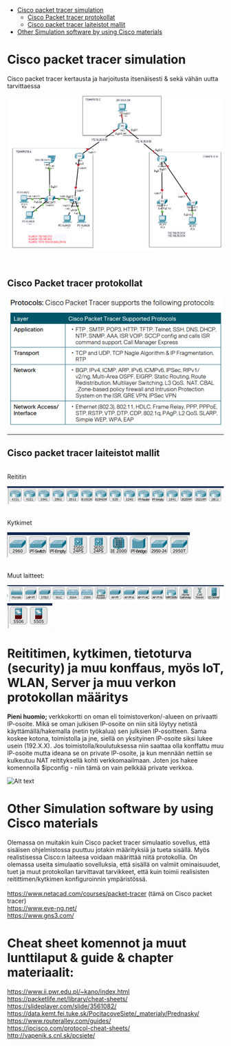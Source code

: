 - [Cisco packet tracer simulation](#Cisco-packet-tracer-simulation)
  * [Cisco Packet tracer protokollat](#cisco-packet-tracer-protokollat)
  * [Cisco packet tracer laiteistot mallit](#cisco-packet-tracer-laiteistot-mallit)
 - [Other Simulation software by using Cisco materials](#Other-Simulation-software-by-using-Cisco-materials)

# Cisco packet tracer simulation
Cisco packet tracer kertausta ja harjoitusta itsenäisesti & sekä vähän uutta tarvittaessa <br>

![Alt text](kuvat/CiscoPacketTracer-1.PNG?raw=true "None")

<br>

## Cisco Packet tracer protokollat

![Alt text](kuvat/CPT-protocols.PNG?raw=true "None")

<hr>

## Cisco packet tracer laiteistot mallit
<br>
Reititin

![Alt text](kuvat/cisco-packet-tracer-devices-2.PNG) <br>

<br>
Kytkimet

![Alt text](kuvat/cisco-packet-tracer-devices-1.PNG) <br>

<br>
Muut laitteet:

![Alt text](kuvat/cisco-packet-tracer-devices-3.PNG)
![Alt text](kuvat/cisco-packet-tracer-devices-4.PNG)


# Reititimen, kytkimen, tietoturva (security) ja muu konffaus, myös IoT, WLAN, Server ja muu verkon protokollan määritys

<b> Pieni huomio; </b> verkkokortti on oman eli toimistoverkon/-alueen on privaatti IP-osoite. Mikä se oman julkisen IP-osoite on niin sitä löytyy netistä käyttämällä/hakemalla (netin työkalua) sen julksien IP-osoitteen. Sama koskee kotona, toimistolla ja jne, siellä on yksityinen IP-osoite siksi lukee usein (192.X.X). Jos toimistolla/koulutuksessa niin saattaa olla konffattu muu IP-osoite mutta ideana se on private IP-osoite, ja kun mennään nettiin se kulkeutuu NAT reitityksellä kohti verkkomaailmaan. Joten jos hakee komennolla $ipconfig - niin tämä on vain pelkkää private verkkoa.

![Alt text](kuvat/IMG_20191101_140519.jpg?raw=true "None")

# Other Simulation software by using Cisco materials

Olemassa on muitakin kuin Cisco packet tracer simulaatio sovellus, että sisäisen ohjelmistossa puuttuu jotakin määrityksiä ja tueta sisällä. Myös realistisessa Cisco:n laiteesa voidaan määrittää niitä protokollia. On olemassa useita simulaatio sovelluksia, että sisällä on valmiit ominaisuudet, tuet ja muut protokollan tarvittavat tarvikkeet, että kuin toimii realisisten reitittimen/kytkimen konfiguroinnin ympäristössä.
<br><br> 
https://www.netacad.com/courses/packet-tracer (tämä on Cisco packet tracer) <br>
https://www.eve-ng.net/ <br>
https://www.gns3.com/<br>

# Cheat sheet komennot ja muut lunttilaput & guide & chapter materiaalit:
https://www.ii.pwr.edu.pl/~kano/index.html <br>
https://packetlife.net/library/cheat-sheets/ <br>
https://slideplayer.com/slide/3561082/ <br>
https://data.kemt.fei.tuke.sk/PocitacoveSiete/_materialy/Prednasky/ <br>
https://www.routeralley.com/guides/ <br>
https://ipcisco.com/protocol-cheat-sheets/ <br>
http://vapenik.s.cnl.sk/pcsiete/ <br>
